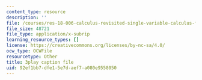 ```yaml
---
content_type: resource
description: ''
file: /courses/res-18-006-calculus-revisited-single-variable-calculus-fall-2010/92ef1bb7dfe15e7daef7a080e9558050_aWYwHnH-ptI.vtt
file_size: 48721
file_type: application/x-subrip
learning_resource_types: []
license: https://creativecommons.org/licenses/by-nc-sa/4.0/
ocw_type: OCWFile
resourcetype: Other
title: 3play caption file
uid: 92ef1bb7-dfe1-5e7d-aef7-a080e9558050
---
```

